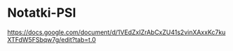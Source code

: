# Notatki-PSI
https://docs.google.com/document/d/1VEdZxIZrAbCxZU41s2vinXAxxKc7kuXTFdW5FSbqw7g/edit?tab=t.0
